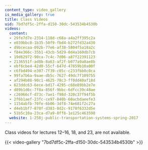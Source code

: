 ```yaml
---
content_type: video_gallery
is_media_gallery: true
title: Class Videos
uid: 7bd7df5c-2ffa-d150-30dc-543534b4530b
videos:
  content:
  - 29fe7d7e-2314-118d-c68a-a4a2ff395c2a
  - e039bbc8-1b35-50f9-fbd4-b272fd32a430
  - d9bcecaa-092b-77e6-af38-5804f5a18a2c
  - f84e366c-35b1-43cb-5d29-0d4a160db7cb
  - 19d62972-90ca-7c4c-7d06-a87f22391123
  - 2136551f-ad8b-8a63-af2f-b077a9a8ae8b
  - ebf6cbe4-42d0-55cf-647d-47859b10a00f
  - c6fbd494-e307-7f39-c05c-c233fbb0c0ca
  - 99fa7b6a-9aae-db5c-7627-49dc7f109755
  - af294b88-90c1-4625-78c3-ff0dd40af18d
  - 623ddc63-6ece-bd17-4295-c68e89bb2e7e
  - d89b1d6c-7f8a-856f-9bbc-6dfcc39c48ae
  - c26966cf-d73c-7ae1-f98d-320c37f94f5b
  - 2f6b1aef-23fc-ce97-840b-60acbdaeefe3
  - 1154abfb-70fe-6b06-3df8-74e681f2c27a
  - d4eb1bf7-870f-d383-0d2c-9178f6332d5e
  - 51b5c10a-23ca-d7a9-8ff8-1e125c463598
  website: 1-258j-public-transportation-systems-spring-2017
---
```


Class videos for lectures 12–16, 18, and 23, are not available.

{{< video-gallery "7bd7df5c-2ffa-d150-30dc-543534b4530b" >}}

